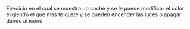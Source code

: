 Ejercicio en el cual se muestra un coche y se le puede modificar el color eligiendo el que mas te guste  y se pueden encender las luces o apagar dando al icono
